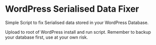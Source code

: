 WordPress Serialised Data Fixer
===============================

Simple Script to fix  Serialised data stored in your WordPress Database.

Upload to root of WordPress install and run script. Remember to backup your database first, use at your own risk.
